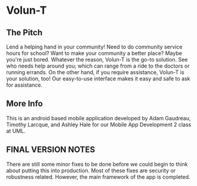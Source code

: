 # Volun-T
## The Pitch
Lend a helping hand in your community! Need to do community service hours for school? Want to make your community a better place? Maybe you're just bored. Whatever the reason, Volun-T is the go-to solution. See who needs help around you; which can range from a ride to the doctors or running errands. 
On the other hand, if you require assistance, Volun-T is your solution, too! Our easy-to-use interface makes it easy and safe to ask for assistance.

## More Info
This is an android based mobile application developed by Adam Gaudreau, Timothy Larcque, and Ashley Hale for our Mobile App Development 2 class at UML.

## FINAL VERSION NOTES
There are still some minor fixes to be done before we could begin to think about putting this into production. Most of these fixes are security or robustness related. However, the main framework of the app is completed.

